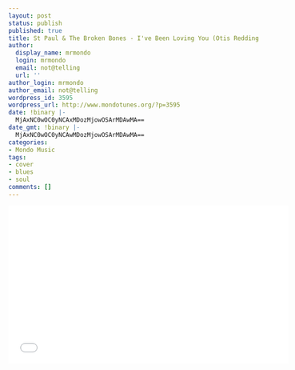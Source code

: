 ```yaml
---
layout: post
status: publish
published: true
title: St Paul & The Broken Bones - I've Been Loving You (Otis Redding Cover)
author:
  display_name: mrmondo
  login: mrmondo
  email: not@telling
  url: ''
author_login: mrmondo
author_email: not@telling
wordpress_id: 3595
wordpress_url: http://www.mondotunes.org/?p=3595
date: !binary |-
  MjAxNC0wOC0yNCAxMDozMjowOSArMDAwMA==
date_gmt: !binary |-
  MjAxNC0wOC0yNCAwMDozMjowOSArMDAwMA==
categories:
- Mondo Music
tags:
- cover
- blues
- soul
comments: []
---
```

<iframe width="560" height="315" src="//www.youtube.com/embed/KEC-12ltNbY" frameborder="0"> </iframe>

